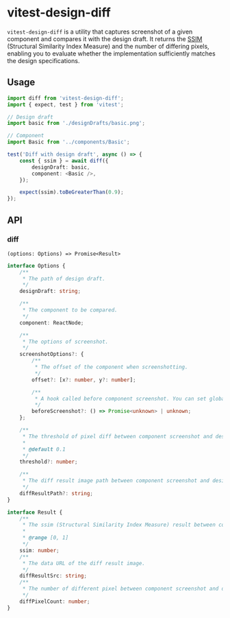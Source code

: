 # vitest-design-diff

`vitest-design-diff` is a utility that captures screenshot of a given component and compares it with the design draft.
It returns the [SSIM](https://en.wikipedia.org/wiki/Structural_similarity_index_measure#:~:text=The%20structural%20similarity%20index%20measure,the%20similarity%20between%20two%20images.) (Structural Similarity Index Measure) and the number of differing pixels, enabling you to evaluate whether the implementation sufficiently matches the design specifications.

## Usage

```typescript jsx
import diff from 'vitest-design-diff';
import { expect, test } from 'vitest';

// Design draft
import basic from './designDrafts/basic.png';

// Component
import Basic from '../components/Basic';

test('Diff with design draft', async () => {
    const { ssim } = await diff({
        designDraft: basic,
        component: <Basic />,
    });

    expect(ssim).toBeGreaterThan(0.9);
});
```

## API

### diff

`(options: Options) => Promise<Result>`

```typescript
interface Options {
    /**
     * The path of design draft.
     */
    designDraft: string;

    /**
     * The component to be compared.
     */
    component: ReactNode;

    /**
     * The options of screenshot.
     */
    screenshotOptions?: {
        /**
         * The offset of the component when screenshotting.
         */
        offset?: [x?: number, y?: number];

        /**
         * A hook called before component screenshot. You can set global styles, load fonts or do some interaction here.
         */
        beforeScreenshot?: () => Promise<unknown> | unknown;
    };

    /**
     * The threshold of pixel diff between component screenshot and design draft.
     *
     * @default 0.1
     */
    threshold?: number;

    /**
     * The diff result image path between component screenshot and design draft.
     */
    diffResultPath?: string;
}
```

```typescript
interface Result {
    /**
     * The ssim (Structural Similarity Index Measure) result between component screenshot and design draft.
     *
     * @range [0, 1]
     */
    ssim: number;
    /**
     * The data URL of the diff result image.
     */
    diffResultSrc: string;
    /**
     * The number of different pixel between component screenshot and design draft.
     */
    diffPixelCount: number;
}
```
